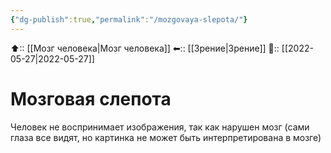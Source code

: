 ```yaml
---
{"dg-publish":true,"permalink":"/mozgovaya-slepota/"}
---
```



⬆:: [[Мозг человека\|Мозг человека]]
⬅:: [[Зрение\|Зрение]]
📅:: [[2022-05-27\|2022-05-27]]

# Мозговая слепота
Человек не воспринимает изображения, так как нарушен мозг (сами глаза все видят, но картинка не может быть интерпретирована в мозге)